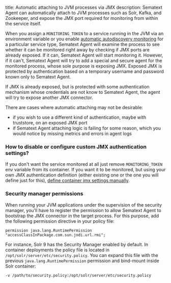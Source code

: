 title: Automatic attaching to JVM processes via JMX
description: Sematext Agent can automatically attach to JVM processes such as Solr, Kafka, and Zookeeper, and expose the JMX port required for monitoring from within the service itself.

When you assign a `MONITORING_TOKEN` to a service running in the JVM via an environment variable or you enable [automatic autodiscovery monitoring](../../monitoring/autodiscovery) for a particular service type, Sematext Agent will examine the process to see whether it can be
monitored right away by checking if JMX ports are already exposed. If it can, Sematext Agent will start monitoring it. However, if it can't, Sematext Agent
will try to add a special and secure agent for the monitored process, whose sole purpose is exposing JMX. Exposed JMX is protected by authentication based on a temporary username and password known only to Sematext Agent.

If JMX is already exposed, but is protected with some authentication mechanism whose credentials are not know to Sematext Agent, the agent will try to expose another JMX connector.

There are cases where automatic attaching may not be desirable:

- if you wish to use a different kind of authentication, maybe with truststore, on an exposed JMX port
- if Sematext Agent attaching logic is failing for some reason, which you would notice by missing metrics and errors in agent logs

### How to disable or configure custom JMX authentication settings?

If you don't want the service monitored at all just remove `MONITORING_TOKEN` env variable from its container. If you want it to be monitored, but using your
own JMX authentication definition (either existing one or the one you will define just for this), [define container jmx settings manually](../../monitoring/manually-setting-jmx-containers).

### Security manager permissions

When running your JVM applications under the supervision of the security manager, you'll have to register the permission to allow Sematext Agent to bootstrap the JMX connector in the target process. For this purpose, add the following permission directive in your policy file:

`permission java.lang.RuntimePermission "accessClassInPackage.com.sun.jndi.url.rmi";`

For instance, Solr 9 has the Security Manager enabled by default. In container deployments the policy file is located in `/opt/solr/server/etc/security.policy`. You can expand this file with the previous `java.lang.RuntimePermission` permission and bind-mount inside Solr container:

`-v /path/to/security.policy:/opt/solr/server/etc/security.policy`
